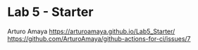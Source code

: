# Lab 5 - Starter
Arturo Amaya
https://arturoamaya.github.io/Lab5_Starter/
https://github.com/ArturoAmaya/github-actions-for-ci/issues/7
